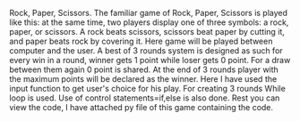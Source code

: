 Rock, Paper, Scissors. The familiar game of Rock, Paper, Scissors is played like this: at the same time, two players display one of three symbols: a rock, paper, or scissors. A rock beats scissors, scissors beat paper by cutting it, and paper beats rock by covering it. 
Here game will be played between computer and the user. A best of 3 rounds system is designed as such for every win in a round, winner gets 1 point while loser gets 0 point. For a draw between them again 0 point is shared. At the end of 3 rounds player with the maximum points will be declared as the winner.
Here I have used the input function to get user's choice for his play.
For creating 3 rounds While loop is used.
Use of control statements=if,else is also done.
Rest you can view the code, I have attached py file of this game containing the code.
